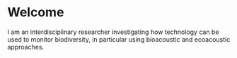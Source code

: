 # Welcome
I am an interdisciplinary researcher investigating how technology can be used to monitor biodiversity, in particular using bioacoustic and ecoacoustic approaches.
